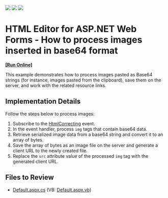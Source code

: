 <!-- default badges list -->
![](https://img.shields.io/endpoint?url=https://codecentral.devexpress.com/api/v1/VersionRange/128544921/14.2.6%2B)
[![](https://img.shields.io/badge/Open_in_DevExpress_Support_Center-FF7200?style=flat-square&logo=DevExpress&logoColor=white)](https://supportcenter.devexpress.com/ticket/details/T223166)
[![](https://img.shields.io/badge/📖_How_to_use_DevExpress_Examples-e9f6fc?style=flat-square)](https://docs.devexpress.com/GeneralInformation/403183)
<!-- default badges end -->

# HTML Editor for ASP.NET Web Forms - How to process images inserted in base64 format
<!-- run online -->
**[[Run Online]](https://codecentral.devexpress.com/t223166/)**
<!-- run online end -->

This example demonstrates how to process images pasted as Base64 strings (for instance, images pasted from the clipboard), save them on the server, and work with the related resource links.

## Implementation Details

Follow the steps below to process images:

1. Subscribe to the [HtmlCorrecting](https://docs.devexpress.com/AspNet/DevExpress.Web.ASPxHtmlEditor.ASPxHtmlEditor.HtmlCorrecting) event.
2. In the event handler, process `img` tags that contain base64 data.
3. Retrieve serialized image data from a base64 string and convert it to an array of bytes.
4. Save the array of bytes as an image file on the server and generate a client URL to the newly created file.
5. Replace the `src` attribute value of the processed `img` tag with the generated client URL.

## Files to Review
* [Default.aspx.cs](./CS/Default.aspx.cs) (VB: [Default.aspx.vb](./VB/Default.aspx.vb))
